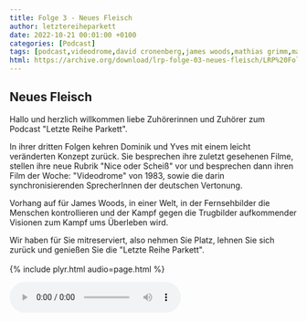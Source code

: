 ```yaml
---
title: Folge 3 - Neues Fleisch
author: letztereiheparkett
date: 2022-10-21 00:01:00 +0100
categories: [Podcast]
tags: [podcast,videodrome,david cronenberg,james woods,mathias grimm,matthias grimm,manfred lehmann,frank glaubrecht,katrin miclette,existenz,synchronsprecher]
html: https://archive.org/download/lrp-folge-03-neues-fleisch/LRP%20Folge%2003%20-%20Neues%20Fleisch.mp3
---
```


## Neues Fleisch
Hallo und herzlich willkommen liebe Zuhörerinnen und Zuhörer zum Podcast "Letzte Reihe Parkett".

In ihrer dritten Folgen kehren Dominik und Yves mit einem leicht veränderten Konzept zurück. Sie besprechen ihre zuletzt gesehenen Filme, stellen ihre neue Rubrik "Nice oder Scheiß" vor und besprechen dann ihren Film der Woche: "Videodrome" von 1983, sowie die darin synchronisierenden SprecherInnen der deutschen Vertonung.

Vorhang auf für James Woods, in einer Welt, in der Fernsehbilder die Menschen kontrollieren und der Kampf gegen die Trugbilder aufkommender Visionen zum Kampf ums Überleben wird.

Wir haben für Sie mitreserviert, also nehmen Sie Platz, lehnen Sie sich zurück und genießen Sie die "Letzte Reihe Parkett".
<br>
<br>
{% include plyr.html audio=page.html %}

 <audio controls>
  <source src="https://archive.org/download/lrp-folge-03-neues-fleisch/LRP%20Folge%2003%20-%20Neues%20Fleisch.mp3" type="audio/mpeg">
</audio> 